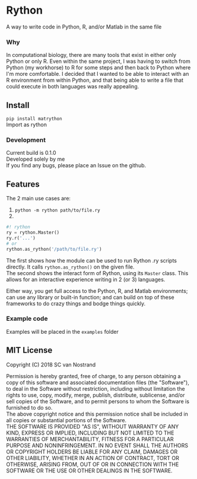 # Rython
A way to write code in Python, R, and/or Matlab in the same file

### Why
In computational biology, there are many tools that exist in either only Python
or only R. Even within the same project, I was having to switch from Python
(my workhorse) to R for some steps and then back to Python where I'm more
comfortable. I decided that I wanted to be able to interact with an R environment
from within Python, and that being able to write a file that could execute in
both languages was really appealing.

## Install
`pip install matrython`  
Import as rython

### Development
Current build is 0.1.0  
Developed solely by me  
If you find any bugs, please place an Issue on the github.

## Features
The 2 main use cases are:  
1. `python -m rython path/to/file.ry`
2.
~~~python
#! rython
ry = rython.Master()
ry.r('...')
# or
rython.as_rython('/path/to/file.ry')
~~~

The first shows how the module can be used to run Rython .ry scripts directly. It
calls `rython.as_rython()` on the given file.  
The second shows the interact form of Rython, using its `Master` class. This allows
for an interactive experience writing in 2 (or 3) languages.

Either way, you get full access to the Python, R, and Matlab environments; can use
any library or built-in function; and can build on top of these frameworks to do
crazy things and bodge things quickly.

### Example code
Examples will be placed in the `examples` folder  

## MIT License
Copyright (C) 2018 SC van Nostrand

Permission is hereby granted, free of charge, to any person obtaining a copy
of this software and associated documentation files (the "Software"), to deal
in the Software without restriction, including without limitation the rights
to use, copy, modify, merge, publish, distribute, sublicense, and/or sell
copies of the Software, and to permit persons to whom the Software is
furnished to do so.  
The above copyright notice and this permission notice shall be included in all
copies or substantial portions of the Software.  
THE SOFTWARE IS PROVIDED "AS IS", WITHOUT WARRANTY OF ANY KIND, EXPRESS OR
IMPLIED, INCLUDING BUT NOT LIMITED TO THE WARRANTIES OF MERCHANTABILITY,
FITNESS FOR A PARTICULAR PURPOSE AND NONINFRINGEMENT. IN NO EVENT SHALL THE
AUTHORS OR COPYRIGHT HOLDERS BE LIABLE FOR ANY CLAIM, DAMAGES OR OTHER
LIABILITY, WHETHER IN AN ACTION OF CONTRACT, TORT OR OTHERWISE, ARISING FROM,
OUT OF OR IN CONNECTION WITH THE SOFTWARE OR THE USE OR OTHER DEALINGS IN THE
SOFTWARE.

